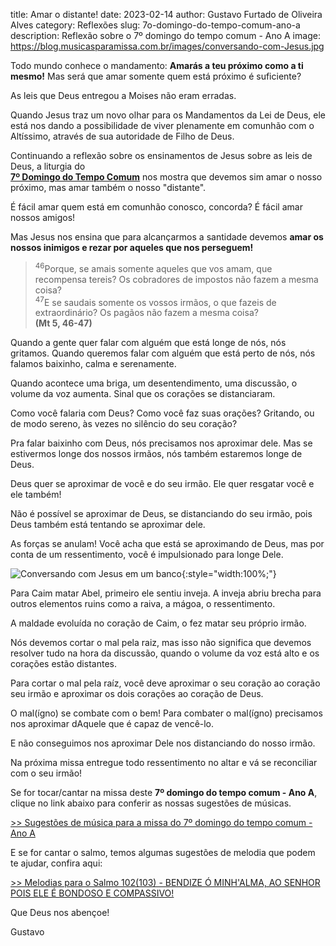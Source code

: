 ﻿title: Amar o distante!
date: 2023-02-14
author: Gustavo Furtado de Oliveira Alves
category: Reflexões
slug: 7o-domingo-do-tempo-comum-ano-a
description: Reflexão sobre o 7º domingo do tempo comum - Ano A
image: https://blog.musicasparamissa.com.br/images/conversando-com-Jesus.jpg


Todo mundo conhece o mandamento: 
**Amarás a teu próximo como a ti mesmo!**
Mas será que amar somente quem está próximo é suficiente?

As leis que Deus entregou a Moises não eram erradas.

Quando Jesus traz um novo olhar para os Mandamentos da Lei de Deus,
ele está nos dando a possibilidade de viver plenamente em comunhão com o Altíssimo,
através de sua autoridade de Filho de Deus.

Continuando a reflexão sobre os ensinamentos de Jesus sobre as leis de Deus, a liturgia do  
[**7º Domingo do Tempo Comum**](https://musicasparamissa.com.br/sugestoes-para/7o-domingo-do-tempo-comum-ano-a)
nos mostra que devemos sim amar o nosso próximo, mas amar também o nosso "distante".

É fácil amar quem está em comunhão conosco, concorda? É fácil amar nossos amigos!

Mas Jesus nos ensina que para alcançarmos a santidade devemos 
**amar os nossos inimigos e rezar por aqueles que nos perseguem!**

> <sup>46</sup>Porque, se amais somente aqueles que vos amam,
que recompensa tereis?
Os cobradores de impostos não fazem a mesma coisa?
<br/><sup>47</sup>E se saudais somente os vossos irmãos,
o que fazeis de extraordinário?
Os pagãos não fazem a mesma coisa?
<br/>**(Mt 5, 46-47)**

Quando a gente quer falar com alguém que está longe de nós, nós gritamos.
Quando queremos falar com alguém que está perto de nós, nós falamos baixinho, calma e serenamente.

Quando acontece uma briga, um desentendimento, uma discussão, o volume da voz aumenta.
Sinal que os corações se distanciaram.

Como você falaria com Deus? Como você faz suas orações?
Gritando, ou de modo sereno, às vezes no silêncio do seu coração?

Pra falar baixinho com Deus, nós precisamos nos aproximar dele.
Mas se estivermos longe dos nossos irmãos, nós também estaremos longe de Deus.

Deus quer se aproximar de você e do seu irmão. Ele quer resgatar você e ele também!

Não é possível se aproximar de Deus, se distanciando do seu irmão,
pois Deus também está tentando se aproximar dele.

As forças se anulam!
Você acha que está se aproximando de Deus, mas por conta de um ressentimento,
você é impulsionado para longe Dele.

![Conversando com Jesus em um banco](https://blog.musicasparamissa.com.br/images/conversando-com-Jesus.jpg){:style="width:100%;"}

Para Caim matar Abel, primeiro ele sentiu inveja.
A inveja abriu brecha para outros elementos ruins como a raiva, a mágoa, o ressentimento.

A maldade evoluída no coração de Caim, o fez matar seu próprio irmão.

Nós devemos cortar o mal pela raiz,
mas isso não significa que devemos resolver tudo na hora da discussão,
quando o volume da voz está alto e os corações estão distantes.

Para cortar o mal pela raíz, você deve aproximar o seu coração ao coração seu irmão
e aproximar os dois corações ao coração de Deus.

O mal(ígno) se combate com o bem!
Para combater o mal(ígno) precisamos nos aproximar dAquele que é capaz de vencê-lo.

E não conseguimos nos aproximar Dele nos distanciando do nosso irmão.
 
Na próxima missa entregue todo ressentimento no altar e vá se reconciliar com o seu irmão!

Se for tocar/cantar na missa deste **7º domingo do tempo comum - Ano A**,
clique no link abaixo para conferir as nossas sugestões de músicas.

[>> Sugestões de música para a missa do 7º domingo do tempo comum - Ano A](https://musicasparamissa.com.br/sugestoes-para/7o-domingo-do-tempo-comum-ano-a)

E se for cantar o salmo, temos algumas sugestões de melodia que podem te ajudar, confira aqui:

[>> Melodias para o Salmo 102(103) - BENDIZE Ó MINH'ALMA, AO SENHOR POIS ELE É BONDOSO E COMPASSIVO!](https://musicasparamissa.com.br/musicas-de/salmo-7o-domingo-do-tempo-comum-ano-a/)

Que Deus nos abençoe!

Gustavo
